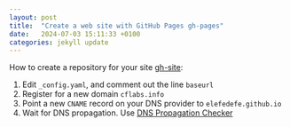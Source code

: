 ```yaml
---
layout: post
title:  "Create a web site with GitHub Pages gh-pages"
date:   2024-07-03 15:11:33 +0100
categories: jekyll update
---
```


How to create a repository for your site [gh-site][gh-site]: 
1. Edit `_config.yaml`, and comment out the line `baseurl`
2. Register for a new domain `cflabs.info`
3. Point a new `CNAME` record on your DNS provider to `elefedefe.github.io`
4. Wait for DNS propagation. Use [DNS Propagation Checker][dns-check]


[gh-site]:     https://docs.github.com/en/pages/setting-up-a-github-pages-site-with-jekyll/creating-a-github-pages-site-with-jekyll#creating-a-repository-for-your-site
[dns-check]:   https://www.whatsmydns.net/